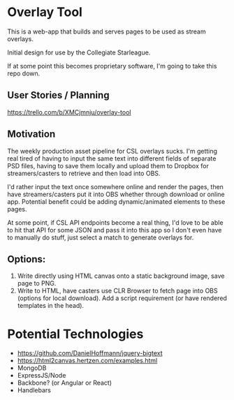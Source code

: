 # Overlay Tool

This is a web-app that builds and serves pages to be used as stream overlays.

Initial design for use by the Collegiate Starleague.

If at some point this becomes proprietary software, I'm going to take this repo down.

## User Stories / Planning

https://trello.com/b/XMCjmnju/overlay-tool

## Motivation

The weekly production asset pipeline for CSL overlays sucks. I'm getting real tired of having to input the same text into different fields of separate PSD files, having to save them locally and upload them to Dropbox for streamers/casters to retrieve and then load into OBS.

I'd rather input the text once somewhere online and render the pages, then have streamers/casters put it into OBS whether through download or online app. Potential benefit could be adding dynamic/animated elements to these pages.

At some point, if CSL API endpoints become a real thing, I'd love to be able to hit that API for some JSON and pass it into this app so I don't even have to manually do stuff, just select a match to generate overlays for.

## Options:
1. Write directly using HTML canvas onto a static background image, save page to PNG.
2. Write to HTML, have casters use CLR Browser to fetch page into OBS (options for local download). Add a script requirement (or have rendered templates in the head).

# Potential Technologies

* https://github.com/DanielHoffmann/jquery-bigtext
* https://html2canvas.hertzen.com/examples.html
* MongoDB
* ExpressJS/Node
* Backbone? (or Angular or React)
* Handlebars
